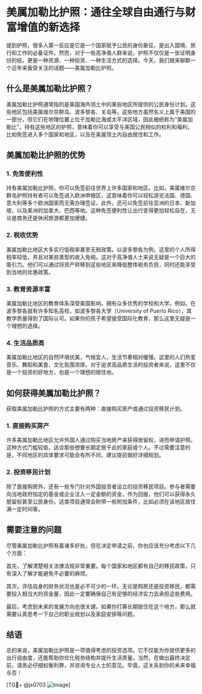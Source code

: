 # 美属加勒比护照：通往全球自由通行与财富增值的新选择

提到护照，很多人第一反应是它是一个国家赋予公民的身份象征，是出入国境、旅行和工作的必备证件。然而，对于一些高净值人群来说，护照不仅仅是一张证明身份的纸，更是一种资源、一种投资、一种生活方式的选择。今天，我们就来聊聊一个近年来备受关注的话题——美属加勒比护照。

## 什么是美属加勒比护照？

美属加勒比护照通常指的是美国海外领土中的某些地区所提供的公民身份计划。这些地区包括美属维尔京群岛、波多黎各、关岛等。这些地方虽然名义上属于美国的一部分，但它们在地理位置上位于加勒比海或太平洋区域，因此被统称为“美属加勒比”。持有这些地区的护照，意味着你可以享受与美国公民相似的权利和福利，比如免签进入多个国家和地区，以及在美属领土内自由居住和工作。

## 美属加勒比护照的优势

### 1. 免签便利性

持有美属加勒比护照，你可以免签前往世界上许多国家和地区。比如，美属维尔京群岛护照持有者可以免签进入欧洲申根区，这意味着你可以轻松游览法国、德国、意大利等多个欧洲国家而无需办理签证。此外，还可以免签前往亚洲的日本、新加坡，以及美洲的加拿大、巴西等地。这种免签便利性让出行变得更加轻松自在，无论是商务还是休闲旅游都更加便捷。

### 2. 税收优势

美属加勒比地区大多实行低税率甚至无税政策。以波多黎各为例，这里的个人所得税率较低，并且对某些类型的收入免税。这对于高净值人士来说无疑是一个巨大的吸引力。他们可以通过将资产转移到这些地区来降低整体税务负担，同时还能享受到当地的优惠政策。

### 3. 教育资源丰富

美属加勒比地区的教育体系深受美国影响，拥有众多优秀的学校和大学。例如，在波多黎各就有许多知名高校，如波多黎各大学（University of Puerto Rico），其教学质量得到了国际认可。如果你的孩子希望接受国际化教育，那么这里无疑是一个理想的选择。

### 4. 生活品质高

美属加勒比地区的自然环境优美，气候宜人，生活节奏相对缓慢。这里的人们热爱音乐、舞蹈和美食，文化氛围浓厚。对于追求高品质生活的投资者来说，这里不仅是一个投资的好地方，也是一个理想的居住地。

## 如何获得美属加勒比护照？

获取美属加勒比护照的方式主要有两种：直接购买房产或通过投资移民计划。

### 1. 直接购买房产

许多美属加勒比地区允许外国人通过购买当地房产来获得居留权，进而申请护照。这种方式门槛较低，适合那些想要长期定居于此的家庭或个人。不过需要注意的是，不同地区的具体要求可能会有所不同，建议提前做好详细规划。

### 2. 投资移民计划

除了直接购房外，还有一些专门针对外国投资者设立的投资移民项目。参与者需要向当地政府指定的基金或企业注入一定金额的资金，作为回报，他们可以获得永久居留权甚至公民身份。这类项目通常会附带一些附加条件，比如必须在该地区居住满一定时间等。

## 需要注意的问题

尽管美属加勒比护照有着诸多好处，但在决定申请之前，你也应该充分考虑以下几个方面：

首先，了解清楚相关法律法规非常重要。每个国家和地区都有自己的移民政策，只有深入了解才能避免不必要的麻烦。

其次，评估自身的财务状况也是必不可少的一环。无论是购房还是投资移民，都需要投入相当大的资金量，因此一定要确保自己有足够的经济实力去承担这些费用。

最后，考虑到未来的发展方向也很关键。如果你打算长期居住在这个地方，那么就需要认真思考一下自己的职业规划以及家庭安排等问题。

## 结语

总的来说，美属加勒比护照是一项值得考虑的投资选项。它不仅能为你提供更多的出行自由度，还能帮助你优化税务结构并提升生活质量。当然，在做出最终决定前，请务必仔细权衡利弊，并咨询专业人士的意见。毕竟，这关系到你的未来幸福与否！

[TG💪+ @jx0703 ![Image](https://github.com/user-attachments/assets/dbca1d08-cadb-493c-b0ec-ad6f7a83f270)]